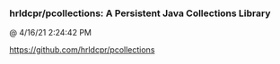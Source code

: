 ﻿

### hrldcpr/pcollections: A Persistent Java Collections Library
@ 4/16/21 2:24:42 PM

https://github.com/hrldcpr/pcollections

